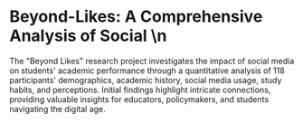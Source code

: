 # Beyond-Likes: A Comprehensive Analysis of Social \n
The "Beyond Likes" research project investigates the impact of social media on students' academic performance through a quantitative analysis of 118 participants' demographics, academic history, social media usage, study habits, and perceptions. Initial findings highlight intricate connections, providing valuable insights for educators, policymakers, and students navigating the digital age.
